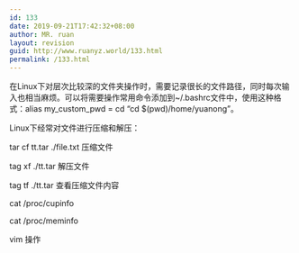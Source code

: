```yaml
---
id: 133
date: 2019-09-21T17:42:32+08:00
author: MR. ruan
layout: revision
guid: http://www.ruanyz.world/133.html
permalink: /133.html
---
```

在Linux下对层次比较深的文件夹操作时，需要记录很长的文件路径，同时每次输入也相当麻烦。可以将需要操作常用命令添加到~/.bashrc文件中，使用这种格式：alias my\_custom\_pwd = cd &#8220;cd $(pwd)/home/yuanong&#8221;。

Linux下经常对文件进行压缩和解压：

tar cf tt.tar ./file.txt 压缩文件

tag xf ./tt.tar 解压文件

tag tf ./tt.tar 查看压缩文件内容

cat /proc/cupinfo 

cat /proc/meminfo

vim 操作